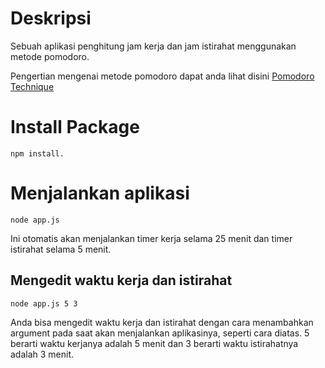 # Deskripsi
Sebuah aplikasi penghitung jam kerja dan jam istirahat menggunakan metode pomodoro.

Pengertian mengenai metode pomodoro dapat anda lihat disini [Pomodoro Technique](https://en.wikipedia.org/wiki/Pomodoro_Technique)

# Install Package
```
npm install.
```

# Menjalankan aplikasi
```
node app.js
```
Ini otomatis akan menjalankan timer kerja selama 25 menit dan timer istirahat selama 5 menit.

## Mengedit waktu kerja dan istirahat
```
node app.js 5 3
```
Anda bisa mengedit waktu kerja dan istirahat dengan cara menambahkan argument pada saat akan menjalankan aplikasinya, seperti cara diatas. 5 berarti waktu kerjanya adalah 5 menit dan 3 berarti waktu istirahatnya adalah 3 menit.